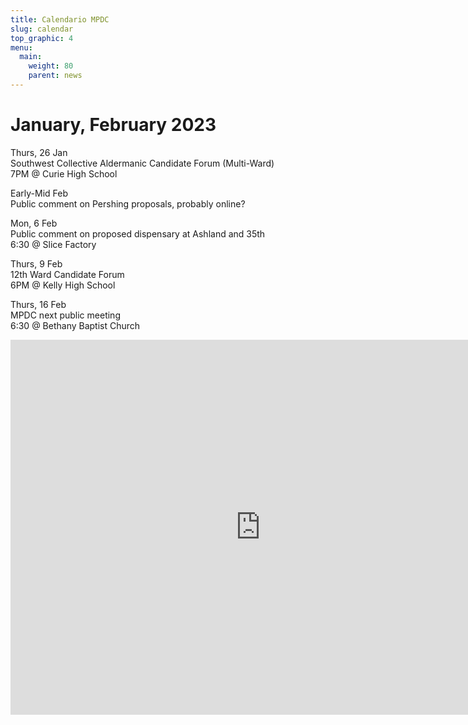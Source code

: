 ```yaml
---
title: Calendario MPDC
slug: calendar
top_graphic: 4
menu:
  main:
    weight: 80
    parent: news
---
```

# January, February 2023

Thurs, 26 Jan
</br>
Southwest Collective Aldermanic Candidate Forum (Multi-Ward)
</br>
7PM @ Curie High School

Early-Mid Feb
</br>
Public comment on Pershing proposals, probably online? 

Mon, 6 Feb
</br>
Public comment on proposed dispensary at Ashland and 35th 
</br>
6:30 @ Slice Factory

Thurs, 9 Feb
</br>
12th Ward Candidate Forum
</br>
6PM @ Kelly High School

Thurs, 16 Feb
</br>
MPDC next public meeting
</br>
6:30 @ Bethany Baptist Church

<iframe src="https://calendar.google.com/calendar/embed?src=vnr1j5s1sphml0pfv47r6omapk%40group.calendar.google.com&ctz=America%2FChicago" style="border: 0" width="800" height="600" frameborder="0" scrolling="no"></iframe>
